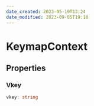 ```yaml
---
date_created: 2023-05-19T13:24
date_modified: 2023-09-05T19:18
---
```

# KeymapContext

## Properties

### Vkey

```ts
vkey: string
```
